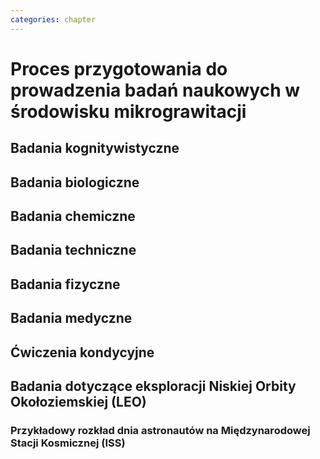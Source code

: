 ---categories: chapter---# Proces przygotowania do prowadzenia badań naukowych w środowisku mikrograwitacji## Badania kognitywistyczne## Badania biologiczne## Badania chemiczne## Badania techniczne## Badania fizyczne## Badania medyczne## Ćwiczenia kondycyjne## Badania dotyczące eksploracji Niskiej Orbity Okołoziemskiej (LEO)### Przykładowy rozkład dnia astronautów na Międzynarodowej Stacji Kosmicznej (ISS)